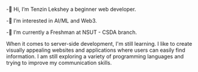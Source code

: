 -👋 Hi, I’m Tenzin Lekshey a beginner web developer.

-👀 I’m interested in AI/ML and Web3.

-🌱 I’m currently a Freshman at NSUT - CSDA branch.

When it comes to server-side development, I'm still learning.
I like to create visually appealing websites and applications where users can easily find information. I am still exploring a variety of programming languages and trying to improve my communication skills.
<!---
Tenlekshe/Tenlekshe is a ✨ special ✨ repository because its `README.md` (this file) appears on your GitHub profile.
You can click the Preview link to take a look at your changes.
--->
